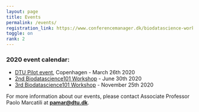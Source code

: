 ```yaml
---
layout: page
title: Events
permalink: /events/
registration_link: https://www.conferencemanager.dk/biodatascience-workshop
toggle: on
rank: 2
---
```



### 2020 event calendar:
- <a href="https://biodatascience101.github.io/events/programme_pilot/">DTU Pilot event</a>, Copenhagen - March 26th 2020
- <a href="https://biodatascience101.github.io/events/Next_Event/">2nd Biodatascience101 Workshop</a> - June 30th 2020
- <a href="https://www.conferencemanager.dk/biodatascienceworkshop101-november2020/conference">3rd Biodatascience101 Workshop</a> - November 25th 2020

For more information about our events, please contact Associate Professor Paolo Marcatili at **pamar@dtu.dk**.



